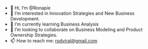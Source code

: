 - 👋 Hi, I’m @Ronapie
- 👀 I’m interested in Innovation Strategies and New Business Development. 
- 🌱 I’m currently learning Business Analysis 
- 💞️ I’m looking to collaborate on Business Modeling and Product Ownership Strategies. 
- 📫 How to reach me: rodviral@gmail.com 

<!---
Ronapie/Ronapie is a ✨ special ✨ repository because its `README.md` (this file) appears on your GitHub profile.
You can click the Preview link to take a look at your changes.
--->
